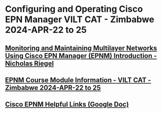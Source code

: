 # Configuring and Operating Cisco EPN Manager VILT CAT - Zimbabwe 2024-APR-22 to 25

## [Monitoring and Maintaining Multilayer Networks Using Cisco EPN Manager (EPNM) Introduction - Nicholas Riegel](https://docs.google.com/presentation/d/1zm-dXO6eQJSonh_2U4etgzXKh35LA-9YIQbLfqZrPuw/edit?usp=sharing)

## [EPNM Course Module Information - VILT CAT - Zimbabwe 2024-APR-22 to 25](https://docs.google.com/spreadsheets/d/1mS8aVN5AlGPPeOb6PF5SSXnGqAbQykn57nSrf46cifg/edit?usp=sharing)

## [Cisco EPNM Helpful Links (Google Doc)](https://docs.google.com/document/d/1gm_KIseEG98EQN-WR70NbCklcF4yQnFGo2qEvXLdxeY/edit?usp=sharing)

<!-- ## [Mid Course Feedback EPNM VILT CAT - Zimbabwe 2024-APR-22 to 25](https://forms.gle/2WtxzqtaUBgdfXTJ9) -->
